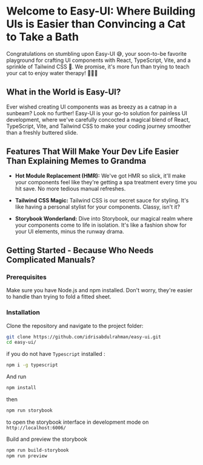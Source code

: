 # Welcome to Easy-UI: Where Building UIs is Easier than Convincing a Cat to Take a Bath

Congratulations on stumbling upon Easy-UI 😅, your soon-to-be favorite playground for crafting UI components with React, TypeScript, Vite, and a sprinkle of Tailwind CSS 🎊. We promise, it's more fun than trying to teach your cat to enjoy water therapy! 🎉🎉😅

## What in the World is Easy-UI?

Ever wished creating UI components was as breezy as a catnap in a sunbeam? Look no further! Easy-UI is your go-to solution for painless UI development, where we've carefully concocted a magical blend of React, TypeScript, Vite, and Tailwind CSS to make your coding journey smoother than a freshly buttered slide.

## Features That Will Make Your Dev Life Easier Than Explaining Memes to Grandma

- **Hot Module Replacement (HMR):** We've got HMR so slick, it'll make your components feel like they're getting a spa treatment every time you hit save. No more tedious manual refreshes.

- **Tailwind CSS Magic:** Tailwind CSS is our secret sauce for styling. It's like having a personal stylist for your components. Classy, isn't it?

- **Storybook Wonderland:** Dive into Storybook, our magical realm where your components come to life in isolation. It's like a fashion show for your UI elements, minus the runway drama.

## Getting Started - Because Who Needs Complicated Manuals?

### Prerequisites

Make sure you have Node.js and npm installed. Don't worry, they're easier to handle than trying to fold a fitted sheet.

### Installation

Clone the repository and navigate to the project folder:

```bash
git clone https://github.com/idrisabdulrahman/easy-ui.git
cd easy-ui/
```

if you do not have `Typescript` installed :

```bash
npm i -g typescript
```

And run

```bash
npm install
```

then

```bash
npm run storybook
```

to open the storybook interface in development mode on `http://localhost:6006/`

Build and preview the storybook

```bash
npm run build-storybook
npm run preview
```
